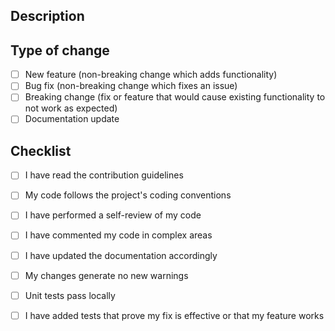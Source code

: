 ## Description
<!-- Briefly describe the changes introduced by this PR -->

## Type of change
- [ ] New feature (non-breaking change which adds functionality)
- [ ] Bug fix (non-breaking change which fixes an issue)
- [ ] Breaking change (fix or feature that would cause existing functionality to not work as expected)
- [ ] Documentation update

## Checklist
- [ ] I have read the contribution guidelines
- [ ] My code follows the project's coding conventions
- [ ] I have performed a self-review of my code
- [ ] I have commented my code in complex areas
- [ ] I have updated the documentation accordingly
- [ ] My changes generate no new warnings
- [ ] Unit tests pass locally
- [ ] I have added tests that prove my fix is effective or that my feature works

